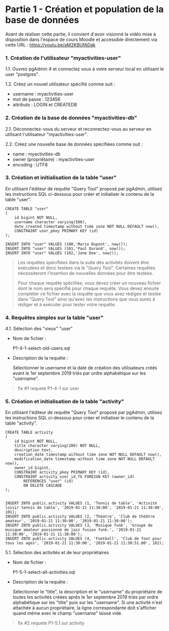# Partie 1 - Création et population de la base de données

Avant de réaliser cette partie, il convient d'avoir visionné la vidéo mise à disposition dans l'espace de cours Moodle et accessible directement via cette URL :
https://youtu.be/aM2KBUfADak

### 1. Création de l'utilisateur "myactivities-user" 

1.1. Ouvrez pgAdmin 4 et connectez vous à votre serveur local en utilisant le user "postgres".

1.2. Créez un nouvel utilisateur spécifié comme suit :
    
- username : myactivities-user
- mot de passe : 123456
- attributs : LOGIN et CREATEDB

### 2. Création de la base de données "myactivities-db"

2.1. Déconnectez-vous du serveur et reconnectez-vous au serveur en utilisant l'utilisateur "myactivities-user".

2.2. Créez une nouvelle base de données spécifiées comme suit :

- name : myactivities-db
- owner (propriétaire) : myactivities-user
- encoding : UTF8

### 3. Création et initialisation de la table "user"

En utilisant l'éditeur de requête "Query Tool" proposé par pgAdmin, utilisez les instructions SQL ci-dessous pour créer  et initialiser le contenu de la  table "user".

    CREATE TABLE "user"
    (
        id bigint NOT NULL,
        username character varying(500),
        date_created timestamp without time zone NOT NULL DEFAULT now(),
        CONSTRAINT user_pkey PRIMARY KEY (id)
    );

    INSERT INTO "user" VALUES (100,'Marie Dupont', now());
    INSERT INTO "user" VALUES (101,'Paul Durand', now());
    INSERT INTO "user" VALUES (102,'Jane Doe', now());

> Les requêtes spécifiées dans la suite des activités doivent être exécutées et donc testées via le "Query Tool". Certaines requêtes nécessiteront l'insertion de nouvelles données pour être testées. 
>
>Pour chaque requête spécifiée, vous devez créer un nouveau fichier dont le nom sera spécifié pour chaque requête. Vous devez ensuite compléter ce fichier avec la requête que vous avez rédigée et testée dans "Query Tool" ainsi qu'avec les instructions que vous aurez à rédiger et à exécuter pour tester votre requête. 

### 4. Requêtes simples sur la table "user"

4.1. Sélection des "vieux" "user"

- Nom de fichier :  
    
    P1-4-1-select-old-users.sql

- Description de la requête :

    Sélectionner le username et la date de création 
	des utilisateurs créés avant le 
	1er septembre 2019 triés par ordre alphabétique 
	sur les "username".

> fix #1 requete P1-4-1 sur user

### 5. Création et initialisation de la table "activity"

En utilisant l'éditeur de requête "Query Tool" proposé par pgAdmin, utilisez les instructions SQL ci-dessous pour créer  et initialiser le contenu de la  table "activity".

    CREATE TABLE activity
    (
        id bigint NOT NULL,
        title character varying(200) NOT NULL,
        description text,
        creation_date timestamp without time zone NOT NULL DEFAULT now(),
        modification_date timestamp without time zone NOT NULL DEFAULT now(),
        owner_id bigint,
        CONSTRAINT activity_pkey PRIMARY KEY (id),
        CONSTRAINT activity_user_id_fk FOREIGN KEY (owner_id)
            REFERENCES "user" (id)
            ON DELETE CASCADE
    );


    INSERT INTO public.activity VALUES (1, 'Tennis de table', 'Activité loisir tennis de table', '2019-01-21 11:30:00', '2019-01-21 11:30:00', 101);
    INSERT INTO public.activity VALUES (2, 'Théatre', 'Club de théâtre amateur', '2019-01-21 11:30:00', '2019-01-21 11:30:00');
    INSERT INTO public.activity VALUES (3, 'Musique funk', 'Groupe de musique amateur passionné de jazz fusion funk.', '2019-01-21 11:30:00', '2019-01-21 11:30:00');
    INSERT INTO public.activity VALUES (4, 'Football', 'Club de foot pour tous les ages', '2019-01-21 11:30:00', '2019-01-21 11:30:51.00', 102);

5.1. Sélection des activités et de leur propriétaires 

- Nom de fichier :  
    
    P1-5-1-select-all-activities.sql

- Description de la requête :

    Sélectionner le "title", la description et le "username" du 
	propriétaire de toutes les activités créées après le 1er septembre 
	2019 triés par ordre alphabétique sur les "title" puis sur les "username".
    Si une activité n'est attachée à aucun propriétaire, la ligne correspondante
	doit s'afficher quand même avec le champ "username" laissé vide. 

> fix #2 requete P1-5.1 sur activity